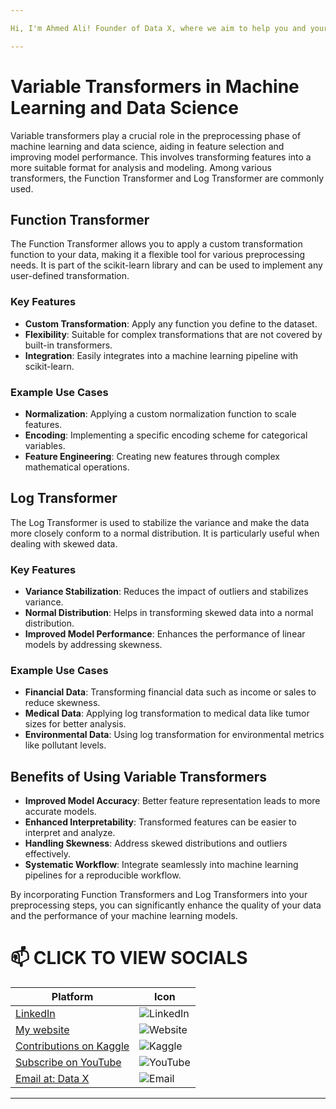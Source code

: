 ```yaml
---

Hi, I'm Ahmed Ali! Founder of Data X, where we aim to help you and your business with data science, data analysis, machine learning, and AI solutions. Please don’t forget to follow me for more projects like this.

---
```


# Variable Transformers in Machine Learning and Data Science

Variable transformers play a crucial role in the preprocessing phase of machine learning and data science, aiding in feature selection and improving model performance. This involves transforming features into a more suitable format for analysis and modeling. Among various transformers, the Function Transformer and Log Transformer are commonly used.

## Function Transformer

The Function Transformer allows you to apply a custom transformation function to your data, making it a flexible tool for various preprocessing needs. It is part of the scikit-learn library and can be used to implement any user-defined transformation.

### Key Features

- **Custom Transformation**: Apply any function you define to the dataset.
- **Flexibility**: Suitable for complex transformations that are not covered by built-in transformers.
- **Integration**: Easily integrates into a machine learning pipeline with scikit-learn.

### Example Use Cases

- **Normalization**: Applying a custom normalization function to scale features.
- **Encoding**: Implementing a specific encoding scheme for categorical variables.
- **Feature Engineering**: Creating new features through complex mathematical operations.

## Log Transformer

The Log Transformer is used to stabilize the variance and make the data more closely conform to a normal distribution. It is particularly useful when dealing with skewed data.

### Key Features

- **Variance Stabilization**: Reduces the impact of outliers and stabilizes variance.
- **Normal Distribution**: Helps in transforming skewed data into a normal distribution.
- **Improved Model Performance**: Enhances the performance of linear models by addressing skewness.

### Example Use Cases

- **Financial Data**: Transforming financial data such as income or sales to reduce skewness.
- **Medical Data**: Applying log transformation to medical data like tumor sizes for better analysis.
- **Environmental Data**: Using log transformation for environmental metrics like pollutant levels.

## Benefits of Using Variable Transformers

- **Improved Model Accuracy**: Better feature representation leads to more accurate models.
- **Enhanced Interpretability**: Transformed features can be easier to interpret and analyze.
- **Handling Skewness**: Address skewed distributions and outliers effectively.
- **Systematic Workflow**: Integrate seamlessly into machine learning pipelines for a reproducible workflow.

By incorporating Function Transformers and Log Transformers into your preprocessing steps, you can significantly enhance the quality of your data and the performance of your machine learning models.

# 📫 CLICK TO VIEW SOCIALS

| Platform                                   | Icon                                                                                 |
|--------------------------------------------|--------------------------------------------------------------------------------------|
| [LinkedIn](https://www.linkedin.com/in/rajaahmedalikhan)   | ![LinkedIn](https://img.shields.io/badge/-LinkedIn-0077B5?logo=linkedin&logoColor=white)   |
| [My website](https://dataxofficial.com)         | ![Website](https://img.shields.io/badge/-Website-FF6600?logo=web&logoColor=white)         |
| [Contributions on Kaggle](https://www.kaggle.com/datascientist97) | ![Kaggle](https://img.shields.io/badge/-Kaggle-20BEFF?logo=kaggle&logoColor=white)      |
| [Subscribe on YouTube](https://www.youtube.com/@datax_official) | ![YouTube](https://img.shields.io/badge/-YouTube-FF0000?logo=youtube&logoColor=white) |
| [Email at: Data X](mailto:datascientist097@gmail.com)     | ![Email](https://img.shields.io/badge/-Email-D14836?logo=gmail&logoColor=white)          |

---
